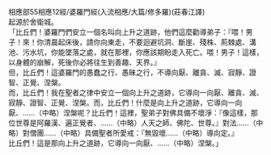 相應部55相應12經/婆羅門經(入流相應/大篇/修多羅)(莊春江譯)  
起源於舍衛城。  
「比丘們！婆羅門們安立一個名叫向上升之道跡，他們這麼勸導弟子：『喂！男子！來！你清晨起床後，請你向東走，不要迴避坑洞、斷崖、殘株、荊棘處、溝池、污水坑，你能墜落之處，就在那裡，你應該期盼走入死亡。喂！男子！這樣，以身體的崩解，死後你必將往生到善趣、天界。』  
但，比丘們！這婆羅門的愚蠢之行、愚昧之行，不導向厭、離貪、滅、寂靜、證智、正覺、涅槃。  
而，比丘們！我在聖者之律中安立一個向上升之道跡，它導向一向厭、離貪、滅、寂靜、證智、正覺、涅槃。而，比丘們！什麼是向上升之道跡，它導向一向厭、……（中略）涅槃呢？比丘們！這裡，聖弟子對佛具備不壞淨：『像這樣，那位世尊是阿羅漢、遍正覺者、……（中略）人天之師、佛陀、世尊。』對法……（中略）對僧團……（中略）具備聖者所愛戒：『無毀壞……（中略）導向定。』  
比丘們！這是那向上升之道跡，它導向一向厭、……（中略）涅槃。」  
  
  
